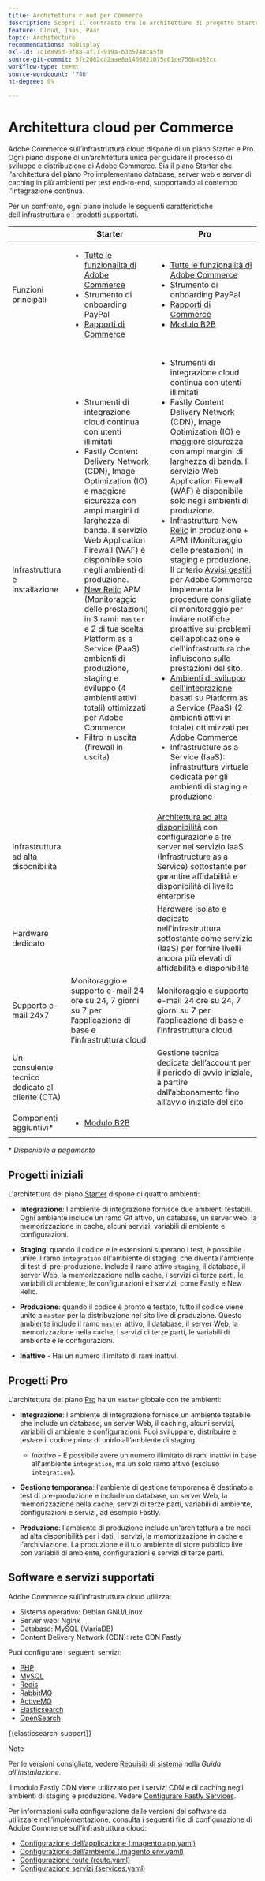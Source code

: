 ```yaml
---
title: Architettura cloud per Commerce
description: Scopri il contrasto tra le architetture di progetto Starter e Pro per l’infrastruttura Commerce on Cloud.
feature: Cloud, Iaas, Paas
topic: Architecture
recommendations: noDisplay
exl-id: 7c1e895d-0f88-4f11-919a-b3b5748ca5f0
source-git-commit: 5fc2082ca2aae8a1466821075c01ce756ba382cc
workflow-type: tm+mt
source-wordcount: '746'
ht-degree: 0%

---
```


# Architettura cloud per Commerce

Adobe Commerce sull’infrastruttura cloud dispone di un piano Starter e Pro. Ogni piano dispone di un’architettura unica per guidare il processo di sviluppo e distribuzione di Adobe Commerce. Sia il piano Starter che l&#39;architettura del piano Pro implementano database, server web e server di caching in più ambienti per test end-to-end, supportando al contempo l&#39;integrazione continua.

Per un confronto, ogni piano include le seguenti caratteristiche dell&#39;infrastruttura e i prodotti supportati.

|          | Starter | Pro |
| -------- | --------------------| ------------------ |
| Funzioni principali | <ul><li>[Tutte le funzionalità di Adobe Commerce](https://experienceleague.adobe.com/docs/commerce-operations/release/features.html?lang=it)</li><li>Strumento di onboarding PayPal</li><li>[Rapporti di Commerce](https://business.adobe.com/products/magento/business-intelligence.html?_ga=2.85288604.442698376.1665067470-1322106587.1655147209)</li></ul> | <ul><li>[Tutte le funzionalità di Adobe Commerce](https://experienceleague.adobe.com/docs/commerce-operations/release/features.html?lang=it)</li><li>Strumento di onboarding PayPal</li><li>[Rapporti di Commerce](https://business.adobe.com/products/magento/business-intelligence.html?_ga=2.85288604.442698376.1665067470-1322106587.1655147209)</li><li>[Modulo B2B](https://business.adobe.com/products/magento/b2b-ecommerce.html?_ga=2.105948422.442698376.1665067470-1322106587.1655147209)</li></ul> |
| Infrastruttura e installazione | <ul><li>Strumenti di integrazione cloud continua con utenti illimitati</li><li>Fastly Content Delivery Network (CDN), Image Optimization (IO) e maggiore sicurezza con ampi margini di larghezza di banda. Il servizio Web Application Firewall (WAF) è disponibile solo negli ambienti di produzione.</li><li>[New Relic](../monitor/new-relic-service.md) APM (Monitoraggio delle prestazioni) in 3 rami: `master` e 2 di tua scelta<br>Platform as a Service (PaaS) ambienti di produzione, staging e sviluppo (4 ambienti attivi totali) ottimizzati per Adobe Commerce</li><li>Filtro in uscita (firewall in uscita)</li></ul> | <ul><li>Strumenti di integrazione cloud continua con utenti illimitati</li><li>Fastly Content Delivery Network (CDN), Image Optimization (IO) e maggiore sicurezza con ampi margini di larghezza di banda. Il servizio Web Application Firewall (WAF) è disponibile solo negli ambienti di produzione.</li><li>[Infrastruttura New Relic](../monitor/new-relic-service.md) in produzione + APM (Monitoraggio delle prestazioni) in staging e produzione. Il criterio [Avvisi gestiti](../monitor/investigate-performance.md#monitor-performance-with-managed-alerts) per Adobe Commerce implementa le procedure consigliate di monitoraggio per inviare notifiche proattive sui problemi dell&#39;applicazione e dell&#39;infrastruttura che influiscono sulle prestazioni del sito.</li><li>[Ambienti di sviluppo dell&#39;integrazione](pro-architecture.md#integration-environment) basati su Platform as a Service (PaaS) (2 ambienti attivi in totale) ottimizzati per Adobe Commerce</li><li>Infrastructure as a Service (IaaS): infrastruttura virtuale dedicata per gli ambienti di staging e produzione</li></ul> |
| Infrastruttura ad alta disponibilità | | [Architettura ad alta disponibilità](pro-architecture.md#redundant-hardware) con configurazione a tre server nel servizio IaaS (Infrastructure as a Service) sottostante per garantire affidabilità e disponibilità di livello enterprise |
| Hardware dedicato | | Hardware isolato e dedicato nell&#39;infrastruttura sottostante come servizio (IaaS) per fornire livelli ancora più elevati di affidabilità e disponibilità |
| Supporto e-mail 24x7 | Monitoraggio e supporto e-mail 24 ore su 24, 7 giorni su 7 per l’applicazione di base e l’infrastruttura cloud | Monitoraggio e supporto e-mail 24 ore su 24, 7 giorni su 7 per l’applicazione di base e l’infrastruttura cloud |
| Un consulente tecnico dedicato al cliente (CTA) | | Gestione tecnica dedicata dell’account per il periodo di avvio iniziale, a partire dall’abbonamento fino all’avvio iniziale del sito |
| Componenti aggiuntivi\* | <ul><li>[Modulo B2B](https://business.adobe.com/products/magento/b2b-ecommerce.html)</li></ul> |

\* _Disponibile a pagamento_

## Progetti iniziali

L&#39;architettura del piano [Starter](starter-architecture.md) dispone di quattro ambienti:

- **Integrazione**: l&#39;ambiente di integrazione fornisce due ambienti testabili. Ogni ambiente include un ramo Git attivo, un database, un server web, la memorizzazione in cache, alcuni servizi, variabili di ambiente e configurazioni.

- **Staging**: quando il codice e le estensioni superano i test, è possibile unire il ramo `integration` all&#39;ambiente di staging, che diventa l&#39;ambiente di test di pre-produzione. Include il ramo attivo `staging`, il database, il server Web, la memorizzazione nella cache, i servizi di terze parti, le variabili di ambiente, le configurazioni e i servizi, come Fastly e New Relic.

- **Produzione**: quando il codice è pronto e testato, tutto il codice viene unito a `master` per la distribuzione nel sito live di produzione. Questo ambiente include il ramo `master` attivo, il database, il server Web, la memorizzazione nella cache, i servizi di terze parti, le variabili di ambiente e le configurazioni.

- **Inattivo** - Hai un numero illimitato di rami inattivi.

## Progetti Pro

L&#39;architettura del piano [Pro](pro-architecture.md) ha un `master` globale con tre ambienti:

- **Integrazione**: l&#39;ambiente di integrazione fornisce un ambiente testabile che include un database, un server Web, il caching, alcuni servizi, variabili di ambiente e configurazioni. Puoi sviluppare, distribuire e testare il codice prima di unirlo all’ambiente di staging.

   - _Inattivo_ - È possibile avere un numero illimitato di rami inattivi in base all&#39;ambiente `integration`, ma un solo ramo attivo (escluso `integration`).

- **Gestione temporanea**: l&#39;ambiente di gestione temporanea è destinato a test di pre-produzione e include un database, un server Web, la memorizzazione nella cache, servizi di terze parti, variabili di ambiente, configurazioni e servizi, ad esempio Fastly.

- **Produzione**: l&#39;ambiente di produzione include un&#39;architettura a tre nodi ad alta disponibilità per i dati, i servizi, la memorizzazione in cache e l&#39;archiviazione. La produzione è il tuo ambiente di store pubblico live con variabili di ambiente, configurazioni e servizi di terze parti.

## Software e servizi supportati

Adobe Commerce sull’infrastruttura cloud utilizza:

- Sistema operativo: Debian GNU/Linux
- Server web: Nginx
- Database: MySQL (MariaDB)
- Content Delivery Network (CDN): rete CDN Fastly

Puoi configurare i seguenti servizi:

- [PHP](../application/php-settings.md)
- [MySQL](../services/mysql.md)
- [Redis](../services/redis.md)
- [RabbitMQ](../services/rabbitmq.md)
- [ActiveMQ](../services/activemq.md)
- [Elasticsearch](../services/elasticsearch.md)
- [OpenSearch](../services/opensearch.md)

{{elasticsearch-support}}

>[!NOTE]
>
>Per le versioni consigliate, vedere [Requisiti di sistema](https://experienceleague.adobe.com/docs/commerce-operations/installation-guide/system-requirements.html?lang=it) nella _Guida all&#39;installazione_.

Il modulo Fastly CDN viene utilizzato per i servizi CDN e di caching negli ambienti di staging e produzione. Vedere [Configurare Fastly Services](../cdn/fastly.md).

Per informazioni sulla configurazione delle versioni del software da utilizzare nell’implementazione, consulta i seguenti file di configurazione di Adobe Commerce sull’infrastruttura cloud:

- [Configurazione dell’applicazione (.magento.app.yaml)](../application/configure-app-yaml.md)
- [Configurazione dell’ambiente (.magento.env.yaml)](../environment/configure-env-yaml.md)
- [Configurazione route (route.yaml)](../routes/routes-yaml.md)
- [Configurazione servizi (services.yaml)](../services/services-yaml.md)
